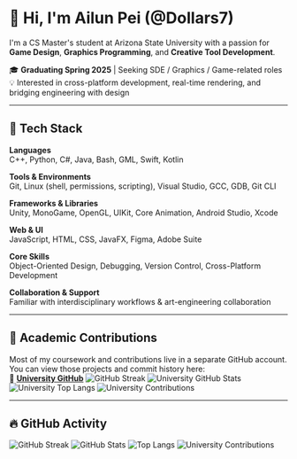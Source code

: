 # 👋 Hi, I'm Ailun Pei (@Dollars7)

I'm a CS Master's student at Arizona State University with a passion for **Game Design**, **Graphics Programming**, and **Creative Tool Development**.

🎓 **Graduating Spring 2025** | Seeking SDE / Graphics / Game-related roles  
💡 Interested in cross-platform development, real-time rendering, and bridging engineering with design

---

## 🧰 Tech Stack

**Languages**  
C++, Python, C#, Java, Bash, GML, Swift, Kotlin

**Tools & Environments**  
Git, Linux (shell, permissions, scripting), Visual Studio, GCC, GDB, Git CLI

**Frameworks & Libraries**  
Unity, MonoGame, OpenGL, UIKit, Core Animation, Android Studio, Xcode

**Web & UI**  
JavaScript, HTML, CSS, JavaFX, Figma, Adobe Suite

**Core Skills**  
Object-Oriented Design, Debugging, Version Control, Cross-Platform Development

**Collaboration & Support**  
Familiar with interdisciplinary workflows & art-engineering collaboration


---

## 🧪 Academic Contributions

Most of my coursework and contributions live in a separate GitHub account.  
You can view those projects and commit history here:  
🔗 **[University GitHub](https://github.com/apei3)**
![GitHub Streak](https://streak-stats.demolab.com?user=apei3&theme=omni)
![University GitHub Stats](https://github-readme-stats.vercel.app/api?username=apei3&show_icons=true&hide_rank=true&theme=omni)
![University Top Langs](https://github-readme-stats.vercel.app/api/top-langs/?username=apei3&layout=compact&theme=omni)
![University Contributions](https://ghchart.rshah.org/apei3)

---

## 🔥 GitHub Activity


![GitHub Streak](https://streak-stats.demolab.com?user=Dollars7&theme=tokyonight)
![GitHub Stats](https://github-readme-stats.vercel.app/api?username=Dollars7&show_icons=true&hide_rank=true&theme=tokyonight)
![Top Langs](https://github-readme-stats.vercel.app/api/top-langs/?username=Dollars7&layout=compact&theme=tokyonight)
![University Contributions](https://ghchart.rshah.org/Dollars7)


